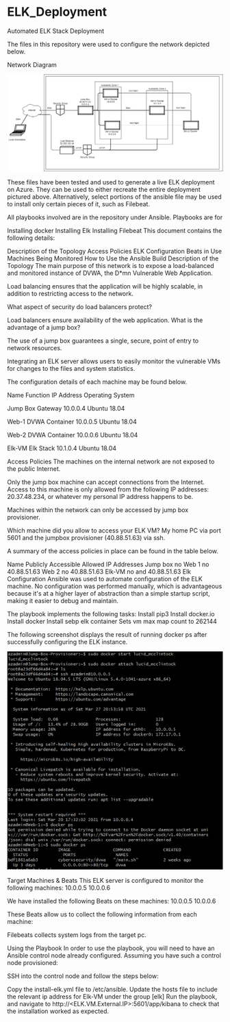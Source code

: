 # ELK_Deployment
Automated ELK Stack Deployment

The files in this repository were used to configure the network depicted below.

Network Diagram

![plot](https://github.com/mcowan-is/ELK_Deployment/blob/main/Images/NetworkDiagram.png)

These files have been tested and used to generate a live ELK deployment on Azure. They can be used to either recreate the entire deployment pictured above. Alternatively, select portions of the ansible file may be used to install only certain pieces of it, such as Filebeat.

All playbooks involved are in the repository under Ansible. Playbooks are for

Installing docker
Installing Elk
Installing Filebeat
This document contains the following details:

Description of the Topology
Access Policies
ELK Configuration
Beats in Use
Machines Being Monitored
How to Use the Ansible Build
Description of the Topology
The main purpose of this network is to expose a load-balanced and monitored instance of DVWA, the D*mn Vulnerable Web Application.

Load balancing ensures that the application will be highly scalable, in addition to restricting access to the network.

What aspect of security do load balancers protect?

Load balancers ensure availability of the web application.
What is the advantage of a jump box?

The use of a jump box guarantees a single, secure, point of entry to network resources.

Integrating an ELK server allows users to easily monitor the vulnerable VMs for changes to the files and system statistics.

The configuration details of each machine may be found below.

Name	Function	IP Address	Operating System

Jump Box	Gateway	10.0.0.4	Ubuntu 18.04

Web-1	DVWA Container	10.0.0.5	Ubuntu 18.04

Web-2	DVWA Container	10.0.0.6	Ubuntu 18.04

Elk-VM	Elk Stack	10.1.0.4	Ubuntu 18.04


Access Policies
The machines on the internal network are not exposed to the public Internet.

Only the jump box machine can accept connections from the Internet. Access to this machine is only allowed from the following IP addresses: 20.37.48.234, or whatever my personal IP address happens to be.

Machines within the network can only be accessed by jump box provisioner.

Which machine did you allow to access your ELK VM? My home PC via port 5601 and the jumpbox provisioner (40.88.51.63) via ssh.

A summary of the access policies in place can be found in the table below.

Name	Publicly Accessible	Allowed IP Addresses
Jump box	no	<Home IP Address>
Web 1	no	40.88.51.63
Web 2	no	40.88.51.63
Elk-VM	no	<Home IP Address> and 40.88.51.63
Elk Configuration
Ansible was used to automate configuration of the ELK machine. No configuration was performed manually, which is advantageous because it's at a higher layer of abstraction than a simple startup script, making it easier to debug and maintain.

The playbook implements the following tasks: Install pip3 Install docker.io Install docker Install sebp elk container Sets vm max map count to 262144

The following screenshot displays the result of running docker ps after successfully configuring the ELK instance.

![plot](https://github.com/mcowan-is/ELK_Deployment/blob/main/Images/Capture.PNG)

Target Machines & Beats
This ELK server is configured to monitor the following machines: 10.0.0.5 10.0.0.6

We have installed the following Beats on these machines: 10.0.0.5 10.0.0.6

These Beats allow us to collect the following information from each machine:

Filebeats collects system logs from the target pc.

Using the Playbook
In order to use the playbook, you will need to have an Ansible control node already configured. Assuming you have such a control node provisioned:

SSH into the control node and follow the steps below:

Copy the install-elk.yml file to /etc/ansible.
Update the hosts file to include the relevant ip address for Elk-VM under the group [elk]
Run the playbook, and navigate to http://<ELK.VM.External.IP>:5601/app/kibana to check that the installation worked as expected.
